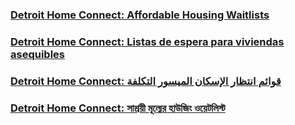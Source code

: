 <RenderIf language="default">

### [Detroit Home Connect: Affordable Housing Waitlists](https://www.youtube.com/watch?v=CZ8UVjdCcA8&list=PLUZWFHZ-TRXc45NPGSxpFPDmfNcc8Dk7u&index=3&ab_channel=CityofDetroit)

</RenderIf>

<RenderIf language="es">

### [Detroit Home Connect: Listas de espera para viviendas asequibles](https://www.youtube.com/watch?v=CZ8UVjdCcA8&list=PLUZWFHZ-TRXc45NPGSxpFPDmfNcc8Dk7u&index=3&ab_channel=CityofDetroit)

</RenderIf>

<RenderIf language="ar">

### [Detroit Home Connect: قوائم انتظار الإسكان الميسور التكلفة](https://www.youtube.com/watch?v=CZ8UVjdCcA8&list=PLUZWFHZ-TRXc45NPGSxpFPDmfNcc8Dk7u&index=3&ab_channel=CityofDetroit)

</RenderIf>

<RenderIf language="bn">

### [Detroit Home Connect: সাশ্রয়ী মূল্যের হাউজিং ওয়েটলিস্ট](https://www.youtube.com/watch?v=CZ8UVjdCcA8&list=PLUZWFHZ-TRXc45NPGSxpFPDmfNcc8Dk7u&index=3&ab_channel=CityofDetroit)

</RenderIf>
